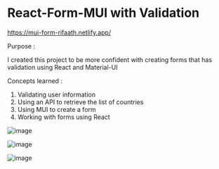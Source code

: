 # React-Form-MUI with Validation

https://mui-form-rifaath.netlify.app/

Purpose : 

I created this project to be more confident with creating forms that has validation using React and Material-UI

Concepts learned : 

1. Validating user information
2. Using an API to retrieve the list of countries
3. Using MUI to create a form
4. Working with forms using React

![image](https://user-images.githubusercontent.com/72337379/150691363-cd21b5fe-57d4-430d-b619-4de511eebb54.png)





























![image](https://user-images.githubusercontent.com/72337379/150691404-5c8485b1-c534-42c7-82b4-324c4209b2e7.png)































![image](https://user-images.githubusercontent.com/72337379/150691470-c56a0328-0576-418c-9160-0f9b63481bd4.png)

